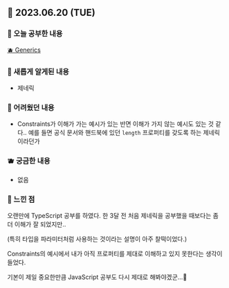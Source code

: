 ## 🍰 2023.06.20 (TUE)

### 🍑 오늘 공부한 내용

[🫐 Generics](https://github.com/merryfraise/TIL/blob/main/TypeScript/Generics.md)

### 🍓 새롭게 알게된 내용

-   제네릭

### 🍒 어려웠던 내용

-   Constraints가 이해가 가는 예시가 있는 반면 이해가 가지 않는 예시도 있는 것 같다.. 예를 들면 공식 문서와 핸드북에 있던 `length` 프로퍼티를 갖도록 하는 제네릭이라던가

### 🫐 궁금한 내용

-   없음

### 🐰 느낀 점

오랜만에 TypeScript 공부를 하였다. 한 3달 전 처음 제네릭을 공부했을 때보다는 좀 더 이해가 잘 되었지만..

(특히 타입을 파라미터처럼 사용하는 것이라는 설명이 아주 찰떡이었다.)

Constraints의 예시에서 내가 아직 프로퍼티를 제대로 이해하고 있지 못한다는 생각이 들었다.

기본이 제일 중요한만큼 JavaScript 공부도 다시 제대로 해봐야겠군...🤪
